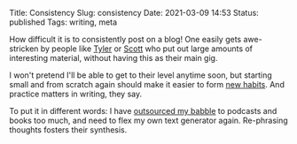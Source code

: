 Title: Consistency
Slug: consistency
Date: 2021-03-09 14:53
Status: published
Tags: writing, meta

How difficult it is to consistently post on a blog! One easily gets awe-stricken by people like
[Tyler](https://marginalrevolution.com/) or [Scott](https://astralcodexten.substack.com/)
who put out large amounts of interesting material, without having this as their main gig.

I won't pretend I'll be able to get to their level anytime soon, but starting small
and from scratch again should make it easier to form [new habits](https://fs.blog/knowledge-project/bj-fogg/).
And practice matters in writing, they say.

To put it in different words: I have [outsourced my babble](https://radimentary.wordpress.com/2018/01/10/babble/)
to podcasts and books too much, and need to flex my own text
generator again. Re-phrasing thoughts fosters their synthesis.

